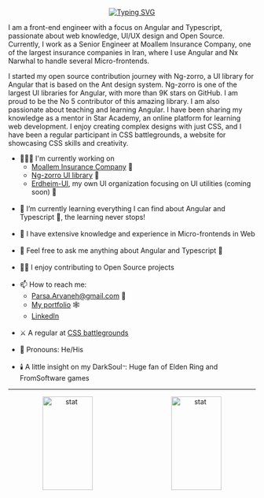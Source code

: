 <p align="center">
  <a href="https://git.io/typing-svg"><img src="https://readme-typing-svg.herokuapp.com?font=Fira+Code&pause=1000&center=true&vCenter=true&random=false&width=435&lines=%F0%9F%91%8B%F0%9F%8F%BB+Hi+there!+I'm+Parsa" alt="Typing SVG" /></a>
</p>

I am a front-end engineer with a focus on Angular and Typescript, passionate about web knowledge, UI/UX design and Open Source.
Currently, I work as a Senior Engineer at Moallem Insurance Company, one of the largest insurance companies in Iran, where I use Angular and Nx Narwhal to handle several Micro-frontends.

I started my open source contribution journey with Ng-zorro, a UI library for Angular that is based on the Ant design system. Ng-zorro is one of the largest UI libraries for Angular, with more than 9K stars on GitHub. I am proud to be the No 5 contributor of this amazing library.
I am also passionate about teaching and learning Angular. I have been sharing my knowledge as a mentor in Star Academy, an online platform for learning web development. I enjoy creating complex designs with just CSS, and I have been a regular participant in CSS battlegrounds, a website for showcasing CSS skills and creativity.

<ul>
    <li>👨🏻‍💻 I'm currently working on
        <ul>
            <li>
                <a target="_blank" href="https://www.linkedin.com/company/moalleminsurance/mycompany/">Moallem Insurance Company</a> 🏢
            </li>
            <li>
                <a target="_blank" href="https://github.com/NG-ZORRO/ng-zorro-antd">Ng-zorro UI library</a> 💖
            </li>
            <li>
                <a target="_blank" href="https://github.com/Erdheim-UI">Erdheim-UI</a>, my own UI organization focusing on UI utilities (coming soon) 👀
            </li>
        </ul>
    </li>
    <br/>
    <li>🌱 I’m currently learning everything I can find about Angular and Typescript 💓, the learning never stops!</li>
    <br/>
    <li>📖 I have extensive knowledge and experience in Micro-frontends in Web</li>
    <br/>
    <li>💬 Feel free to ask me anything about Angular and Typescript 💓</li>
    <br/>
    <li>🧙🏻 I enjoy contributing to Open Source projects</li>
    <br/>
    <li>📫 How to reach me:
        <ul>
            <li>
                <a target="_blank" href="mailto:parsa.arvaneh@gmail.com">Parsa.Arvaneh@gmail.com</a> 📧
            </li>
            <li>
                <a target="_blank" href="https://parsaarvanehpa.github.io/ParsaArvanehPA/">My portfolio</a> 🕸️
            </li>
            <li>
                <a target="_blank" href="https://www.linkedin.com/in/parsa-arvaneh/">LinkedIn</a>
            </li>
        </ul>
    </li>
    <br/>
    <li>⚔️ A regular at <a target="_blank" href="https://cssbattle.dev/player/parsaarvanehpa">CSS battlegrounds</a></li>
    <br/>
    <li>🥸 Pronouns: He/His</li>
    <br/>
    <li>🕯️ A little insight on my DarkSoul<font size="1">™️</font>: Huge fan of Elden Ring and FromSoftware games</li>
</ul>

---
<p align="center">
  <img alt="stat" src="https://github-readme-stats.vercel.app/api?username=parsaArvanehPA&theme=tokyonight&show_icons=true&hide_border=false&count_private=true" width="45%" height="190px">
&nbsp; &nbsp; &nbsp; &nbsp;
  <img alt="stat" src="https://github-readme-streak-stats.herokuapp.com/?user=parsaArvanehPA&theme=tokyonight&hide_border=false" width="45%" height="190px">
</p>

